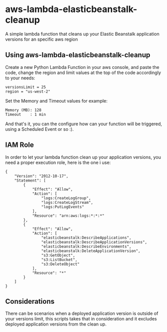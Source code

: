 aws-lambda-elasticbeanstalk-cleanup
============

A simple lambda function that cleans up your Elastic Beanstalk application versions for an specific aws region

## Using aws-lambda-elasticbeanstalk-cleanup

Create a new Python Lambda Function in your aws console, and paste the code, change the region and limit values at the top of the code accordingly to your needs:

    versionsLimit = 25
    region = "us-west-2"

Set the Memory and Timeout values for example:

    Memory (MB): 128
    Timeout    : 1 min

And that's it, you can the configure how can your function will be triggered, using a Scheduled Event or so :).

## IAM Role

In order to let your lambda function clean up your application versions, you need a proper execution role, here is the one i use:

    {
        "Version": "2012-10-17",
        "Statement": [
            {
                "Effect": "Allow",
                "Action": [
                    "logs:CreateLogGroup",
                    "logs:CreateLogStream",
                    "logs:PutLogEvents"
                ],
                "Resource": "arn:aws:logs:*:*:*"
            },
            {
                "Effect": "Allow",
                "Action": [
                    "elasticbeanstalk:DescribeApplications",
                    "elasticbeanstalk:DescribeApplicationVersions",
                    "elasticbeanstalk:DescribeEnvironments",
                    "elasticbeanstalk:DeleteApplicationVersion",
                    "s3:GetObject",
                    "s3:ListBucket",
                    "s3:DeleteObject"
                ],
                "Resource": "*"
            }
        ]
    }

## Considerations

There can be scenarios when a deployed application version is outside of your versions limit, this scripts takes that in consideration and it excludes deployed application versions from the clean up.
